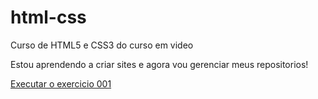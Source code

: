 # html-css
 Curso de HTML5 e CSS3 do curso em video

 Estou aprendendo a criar sites e agora vou gerenciar meus repositorios!

 <a href="https://viitordev.github.io/html-css/Exercicios/ex001/index.html"> Executar o exercicio 001</a>